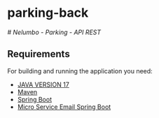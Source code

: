 # parking-back
<em> # Nelumbo - Parking - API REST </em>

## Requirements

For building and running the application you need:

- [JAVA VERSION 17](https://www.oracle.com/java/technologies/javase/jdk17-archive-downloads.html)
- [Maven](https://maven.apache.org)
- [Spring Boot](https://spring.io)
- [Micro Service Email Spring Boot](https://github.com/leonardolopez1609/email-service)
